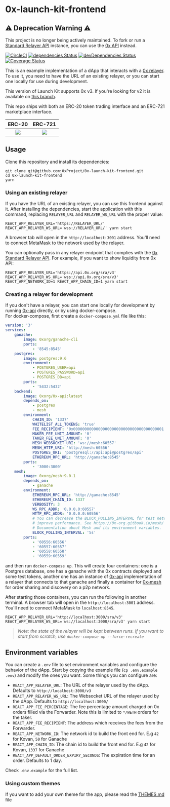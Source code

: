 # 0x-launch-kit-frontend

## ⚠️ Deprecation Warning ️️⚠️

This project is no longer being actively maintained. 
To fork or run a [Standard Relayer API](https://0x.org/docs/api#sra) instance, you can use the [0x API](https://github.com/0xProject/0x-api) instead.

[![CircleCI](https://circleci.com/gh/0xProject/0x-launch-kit-frontend.svg?style=svg)](https://circleci.com/gh/0xProject/0x-launch-kit-frontend)
[![dependencies Status](https://david-dm.org/0xproject/0x-launch-kit-frontend/status.svg)](https://david-dm.org/0xproject/0x-launch-kit-frontend)
[![devDependencies Status](https://david-dm.org/0xproject/0x-launch-kit-frontend/dev-status.svg)](https://david-dm.org/0xproject/0x-launch-kit-frontend?type=dev)
[![Coverage Status](https://coveralls.io/repos/github/0xProject/0x-launch-kit-frontend/badge.svg?branch=feature%2Fcoveralls)](https://coveralls.io/github/0xProject/0x-launch-kit-frontend?branch=feature%2Fcoveralls)

This is an example implementation of a dApp that interacts with a [0x relayer](https://github.com/0xProject/standard-relayer-api). To use it, you need to have the URL of an existing relayer, or you can start one locally for use during development.

This version of Launch Kit supports 0x v3. If you're looking for v2 it is available on [this branch](https://github.com/0xProject/0x-launch-kit-frontend/tree/v2).

This repo ships with both an ERC-20 token trading interface and an ERC-721 marketplace interface.

|                              ERC-20                              |                              ERC-721                              |
| :--------------------------------------------------------------: | :---------------------------------------------------------------: |
| ![](https://s3.eu-west-2.amazonaws.com/0x-wiki-images/erc20.png) | ![](https://s3.eu-west-2.amazonaws.com/0x-wiki-images/erc721.png) |

## Usage

Clone this repository and install its dependencies:

```
git clone git@github.com:0xProject/0x-launch-kit-frontend.git
cd 0x-launch-kit-frontend
yarn
```

### Using an existing relayer

If you have the URL of an existing relayer, you can use this frontend against it. After installing the dependencies, start the application with this command, replacing `RELAYER_URL` and `RELAYER_WS_URL` with the proper value:

```
REACT_APP_RELAYER_URL='https://RELAYER_URL/' REACT_APP_RELAYER_WS_URL='wss://RELAYER_URL/' yarn start
```

A browser tab will open in the `http://localhost:3001` address. You'll need to connect MetaMask to the network used by the relayer.

You can optionally pass in any relayer endpoint that complies with the [0x Standard Relayer API](https://0x.org/docs/api#sra). For example, if you want to show liquidity from 0x API:

```
REACT_APP_RELAYER_URL='https://api.0x.org/sra/v3' REACT_APP_RELAYER_WS_URL='wss://api.0x.org/sra/v3' REACT_APP_NETWORK_ID=1 REACT_APP_CHAIN_ID=1 yarn start
```

### Creating a relayer for development

If you don't have a relayer, you can start one locally for development by running [0x-api](https://github.com/0xProject/0x-api#getting-started) directly, or by using docker-compose.  
For docker-compose, first create a `docker-compose.yml` file like this:

```yml
version: '3'
services:
    ganache:
        image: 0xorg/ganache-cli
        ports:
            - '8545:8545'
    postgres:
        image: postgres:9.6
        environment:
            - POSTGRES_USER=api
            - POSTGRES_PASSWORD=api
            - POSTGRES_DB=api
        ports:
            - '5432:5432'
    backend:
        image: 0xorg/0x-api:latest
        depends_on:
            - postgres
            - mesh
        environment:
            CHAIN_ID: '1337'
            WHITELIST_ALL_TOKENS: 'true'
            FEE_RECIPIENT: '0x0000000000000000000000000000000000000001'
            MAKER_FEE_UNIT_AMOUNT: '0'
            TAKER_FEE_UNIT_AMOUNT: '0'
            MESH_WEBSOCKET_URI: 'ws://mesh:60557'
            MESH_HTTP_URI: 'http://mesh:60556'
            POSTGRES_URI: 'postgresql://api:api@postgres/api'
            ETHEREUM_RPC_URL: 'http://ganache:8545'
        ports:
            - '3000:3000'
    mesh:
        image: 0xorg/mesh:9.0.1
        depends_on:
            - ganache
        environment:
            ETHEREUM_RPC_URL: 'http://ganache:8545'
            ETHEREUM_CHAIN_ID: 1337
            VERBOSITY: 3
            WS_RPC_ADDR: '0.0.0.0:60557'
            HTTP_RPC_ADDR: '0.0.0.0:60556'
            # You can decrease the BLOCK_POLLING_INTERVAL for test networks to
            # improve performance. See https://0x-org.gitbook.io/mesh/ for more
            # Documentation about Mesh and its environment variables.
            BLOCK_POLLING_INTERVAL: '5s'
        ports:
            - '60556:60556'
            - '60557:60557'
            - '60558:60558'
            - '60559:60559'
```

and then run `docker-compose up`. This will create four containers: one is a Postgres database, one has a ganache with the 0x contracts deployed and some test tokens, another one has an instance of [0x-api](https://github.com/0xProject/0x-api) implementation of a relayer that connects to that ganache and finally a container for [0x-mesh](https://github.com/0xProject/0x-mesh) for order sharing and discovery on a p2p network.

After starting those containers, you can run the following in another terminal. A browser tab will open in the `http://localhost:3001` address. You'll need to connect MetaMask to `localhost:8545`.

```
REACT_APP_RELAYER_URL='http://localhost:3000/sra/v3' REACT_APP_RELAYER_WS_URL='ws://localhost:3000/sra/v3' yarn start
```

> _Note: the state of the relayer will be kept between runs. If you want to start from scratch, use `docker-compose up --force-recreate`_

## Environment variables

You can create a `.env` file to set environment variables and configure the behavior of the dApp. Start by copying the example file (`cp .env.example .env`) and modify the ones you want. Some things you can configure are:

-   `REACT_APP_RELAYER_URL`: The URL of the relayer used by the dApp. Defaults to `http://localhost:3000/v3`
-   `REACT_APP_RELAYER_WS_URL`: The Websocket URL of the relayer used by the dApp. Defaults to `http://localhost:3000/`
-   `REACT_APP_FEE_PERCENTAGE`: The fee percentage amount charged on 0x orders filled via the Forwarder. Note this is limited to `*/WETH` orders for the taker.
-   `REACT_APP_FEE_RECIPIENT`: The address which receives the fees from the Forwarder.
-   `REACT_APP_NETWORK_ID`: The network id to build the front end for. E.g `42` for Kovan, `50` for Ganache
-   `REACT_APP_CHAIN_ID`: The chain id to build the front end for. E.g `42` for Kovan, `1337` for Ganache
-   `REACT_APP_DEFAULT_ORDER_EXPIRY_SECONDS`: The expiration time for an order. Defaults to 1 day.

Check `.env.example` for the full list.

### Using custom themes

If you want to add your own theme for the app, please read the [THEMES.md](THEMES.md) file
